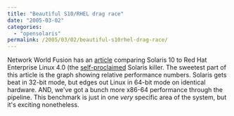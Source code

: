 ```yaml
---
title: "Beautiful S10/RHEL drag race"
date: "2005-03-02"
categories:
  - "opensolaris"
permalink: /2005/03/02/beautiful-s10rhel-drag-race/
---
```


Network World Fusion has an [article](http://www.nwfusion.com/reviews/2005/022805solaristest.html) comparing Solaris 10 to Red Hat Enterprise Linux 4.0 (the [self-proclaimed](http://www.redhat.com/about/presscenter/2005/press_rhel4.html) Solaris killer. The sweetest part of this article is the graph showing relative performance numbers. Solaris gets beat in 32-bit mode, but edges out Linux in 64-bit mode on identical hardware. AND, we've got a bunch more x86-64 performance through the pipeline. This benchmark is just in one _very_ specific area of the system, but it's exciting nonetheless.
